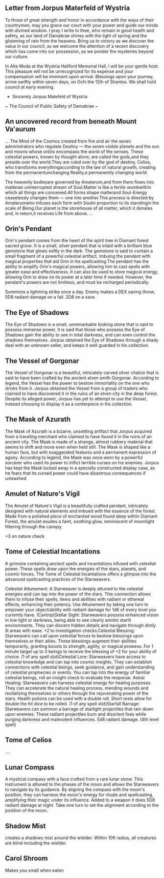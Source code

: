 ## Letter from Jorpus Materfeld of Wystria 

To those of great strength and honor in accordance with the ways of their countrymen, may you grace our court with your power and guide our minds with divined wisdom. I pray I write to thee, who remain in good health and safety, as our land of Damabrae shines with the light of spring and the glistening of rain from the heavens. Bring us to victory as we discover the value in our council, as we welcome the attention of a recent discovery which has come into our possession, as we ponder the mysteries beyond our culture. 

In Alta Moda at the Wystria Haliford Memorial Hall, I will be your gentle host. This pleasure will not be unrecognized for its expense and your compensation will be imminent upon arrival. Blessings upon your journey, arrive swiftly within seven days, on Ochi the 12th of Shantos. We shall hold council at early evening. 

- Sincerely Jorpus Matefeld of Wystria

~ The Council of Public Safety of Damabrae ~

## An uncovered record from beneath Mount Va'aurum

...
The Mind of the Cosmos created from fire and air the seven administrators who regulate Destiny — the seven visible planets and the sun and moons whose orbits encompass the world of the senses. These celestial powers, known by thought alone, are called the gods,and they preside over the world.They are ruled over by the god of destiny, Celios, who transforms everythingaccording to the law of natural growth, creating from the permanentunchanging Reality,a permanently changing world.

The heavenly bodiesare governed by Amaterum,and from them flows into matteran uninterrupted stream of Soul.Matter is like a fertile wombwithin which all things are conceived.All forms shape matterand Soul-Energy ceaselessly changes them — one into another.This process is directed by Amaterumwho infuses each form with Soulin proportion to its standingin the scale of Being.Our planet is the storehouse of all matter, which it donates and, in return,it receives Life from above.
...


## Orin's Pendant

Orin's pendant comes from the heart of the spirit tree in Diamant forest sacred grove. It is a small, silver pendant that is inlaid with a brilliant blue gemstone that glows softly in the dark. The gemstone is said to contain a small fragment of a powerful celestial artifact, imbuing the pendant with magical properties that aid Orin in his spellcasting.The pendant has the ability to amplify Orin's magical powers, allowing him to cast spells with greater ease and effectiveness. It can also be used to store magical energy, allowing Orin to draw on its power at a later time if needed. However, the pendant's powers are not limitless, and must be recharged periodically.

Summons a lightning strike once a day. Enemy makes a DEX saving throw, 5D8 radiant damage on a fail. 2D8 on a save.

## The Eye of Shadows 

The Eye of Shadows is a small, unremarkable looking stone that is said to possess immense power. It is said that those who possess the Eye of Shadows gain the ability to see in total darkness, and can even control the shadows themselves. Jorpus obtained the Eye of Shadows through a shady deal with an unknown seller, and keeps it well guarded in his collection.

## The Vessel of Gorgonar

The Vessel of Gorgonar is a beautiful, intricately carved silver chalice that is said to have been crafted by the ancient elven smith Gorgonar. According to legend, the Vessel has the power to bestow immortality on the one who drinks from it. Jorpus obtained the Vessel from a group of traders who claimed to have discovered it in the ruins of an elven city in the deep forest. Despite its alleged power, Jorpus has yet to attempt to use the Vessel, instead choosing to display it as a centerpiece in his collection.

## The Mask of Azurath

The Mask of Azurath is a bizarre, unsettling artifact that Jorpus acquired from a traveling merchant who claimed to have found it in the ruins of an ancient city. The Mask is made of a strange, almost rubbery material that seems to shift and move even when held still. The Mask is shaped like a human face, but with exaggerated features and a permanent expression of agony. According to legend, the Mask was once worn by a powerful sorcerer who used its power to inflict terrible curses on his enemies. Jorpus has kept the Mask locked away in a specially constructed display case, as he fears that its cursed power could have disastrous consequences if unleashed.

## Amulet of Nature's Vigil 

The Amulet of Nature's Vigil is a beautifully crafted pendant, intricately designed with natural elements and imbued with the essence of the forest. Made from a polished piece of enchanted wood found deep within Diamant Forest, the amulet exudes a faint, soothing glow, reminiscent of moonlight filtering through the canopy.

+3 on nature check

## Tome of Celestial Incantations

A grimoire containing ancient spells and incantations infused with celestial power. These spells draw upon the energies of the stars, planets, and cosmic forces. The Tome of Celestial Incantations offers a glimpse into the advanced spellcasting practices of the Starweavers.

Celestial Attunement: A Starweaver is deeply attuned to the celestial energies and can tap into the power of the stars. This connection allows them to infuse their spells, items and abilities with radiant or ethereal effects, enhancing their potency. Use Attunement by taking one turn to empower your object/ability with radiant damage for 1d6 of every level you currently have. (Cantrip)Stellar Sight: Starweavers possess enhanced vision in low light or darkness, being able to see clearly amidst starlit environments. They can discern hidden details and navigate through dimly lit areas with ease. +2 to investigation checks.Celestial Blessing: Starweavers can call upon celestial forces to bestow blessings upon themselves or their allies. These blessings augment their abilities temporarily, granting boosts to strength, agility, or magical prowess. For 1 minute target up to 3 beings to receive the blessing of +2 for your ability of choice. (1 of any spell slot)Celestial Lore: Starweavers have access to celestial knowledge and can tap into cosmic insights. They can establish connections with celestial beings, seek guidance, and gain understanding of celestial prophecies or events. You can tap into the energy of familiar celestial beings, roll an insight check to evaluate the response. Astral Healing: Starweavers can harness celestial energy for healing purposes. They can accelerate the natural healing process, mending wounds and revitalizing themselves or others through the rejuvenating power of the stars. Health potions can be used with a double roll. Short rests allow for double the hit dice to be rolled. (1 of any spell slot)Starfall Barrage: Starweavers can summon a barrage of starlight projectiles that rain down upon enemies. These radiant projectiles burn and disorient foes while purging darkness and malevolent influences. 5d8 radiant damage. (4th level spell)

## Tome of Celios

....

## Lunar Compass

A mystical compass with a face crafted from a rare lunar stone. This instrument is attuned to the phases of the moon and allows the Starweavers to navigate by its guidance. By aligning the compass with the moon's position, they can harness the moon's energy for rituals and spellcasting, amplifying their magic under its influence. Added to a weapon it does 5D8 radiant damage at night. Take one turn to set the alignment according to the position of the moon.

## Shadow Mist

creates a shadowy mist around the wielder. Within 10ft radius, all creatures are blind including the wielder.

## Carol Shroom

Makes you small when eaten

